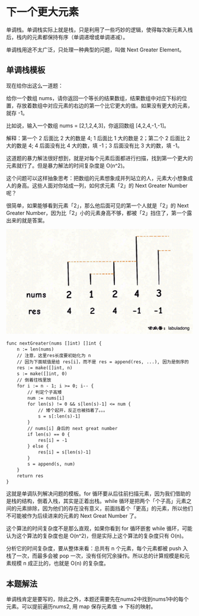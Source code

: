 # 下一个更大元素

单调栈。单调栈实际上就是栈，只是利用了一些巧妙的逻辑，使得每次新元素入栈后，栈内的元素都保持有序（单调递增或单调递减）。

单调栈用途不太广泛，只处理一种典型的问题，叫做 Next Greater Element。

## 单调栈模板

现在给你出这么一道题：

给你一个数组 nums，请你返回一个等长的结果数组，结果数组中对应下标的位置，存放着数组中对应元素的右边的第一个比它更大的值。如果没有更大的元素，就存 -1。

比如说，输入一个数组 nums = [2,1,2,4,3]，你返回数组 [4,2,4,-1,-1]。

解释：第一个 2 后面比 2 大的数是 4; 1 后面比 1 大的数是 2；第二个 2 后面比 2 大的数是 4; 4 后面没有比 4 大的数，填 -1；3 后面没有比 3 大的数，填 -1。

这道题的暴力解法很好想到，就是对每个元素后面都进行扫描，找到第一个更大的元素就行了。但是暴力解法的时间复杂度是 O(n^2)。

这个问题可以这样抽象思考：把数组的元素想象成并列站立的人，元素大小想象成人的身高。这些人面对你站成一列，如何求元素「2」的 Next Greater Number 呢？

很简单，如果能够看到元素「2」，那么他后面可见的第一个人就是「2」的 Next Greater Number，因为比「2」小的元素身高不够，都被「2」挡住了，第一个露出来的就是答案。

![](imgs/1.jpg)

```
func nextGreater(nums []int) []int {
	n := len(nums)
	// 注意，这里res长度要初始化为 n
	// 因为下面赋值是给 res[i]，而不是 res = append(res, ...), 因为是倒序的
	res := make([]int, n)
	s := make([]int, 0)
	// 倒着往栈里放
	for i := n - 1; i >= 0; i-- {
		// 判定个子高矮
		num := nums[i]
		for len(s) != 0 && s[len(s)-1] <= num {
			// 矮个起开，反正也被挡着了。。。
			s = s[:len(s)-1]
		}
		// nums[i] 身后的 next great number
		if len(s) == 0 {
			res[i] = -1
		} else {
			res[i] = s[len(s)-1]
		}
		s = append(s, num)
	}
	return res
}
```

这就是单调队列解决问题的模板。for 循环要从后往前扫描元素，因为我们借助的是栈的结构，倒着入栈，其实是正着出栈。while 循环是把两个「个子高」元素之间的元素排除，因为他们的存在没有意义，前面挡着个「更高」的元素，所以他们不可能被作为后续进来的元素的 Next Great Number 了。

这个算法的时间复杂度不是那么直观，如果你看到 for 循环嵌套 while 循环，可能认为这个算法的复杂度也是 O(n^2)，但是实际上这个算法的复杂度只有 O(n)。

分析它的时间复杂度，要从整体来看：总共有 n 个元素，每个元素都被 push 入栈了一次，而最多会被 pop 一次，没有任何冗余操作。所以总的计算规模是和元素规模 n 成正比的，也就是 O(n) 的复杂度。

## 本题解法

单调栈肯定是要写的，除此之外，本题还需要先在nums2中找到nums1中的每个元素。可以提前遍历nums2, 用 map 保存元素值 -> 下标的映射。
